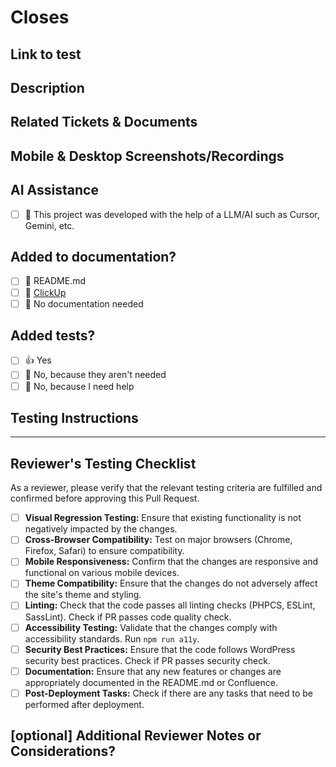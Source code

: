 # Closes

<!--
REQUIRED. Please do not leave this blank. Use this format to link issue numbers:
[#Khleomix-123](https://app.clickup.com/t/9011385391/Khleomix-123)
-->

## Link to test

<!--
REQUIRED. Please do not leave this blank. Use this format to link to the testing environment:
[Develop](https://wds.wdslab.com/)
-->

## Description

<!--
REQUIRED. Please do not leave this blank.
Example:
1. [#Khleomix-123](https://app.clickup.com/t/9011385391/Khleomix-123) - This PR [adds/removes/fixes/replaces] the [feature/bug/etc].
2. Make sure to add the appropriate labels to this PR.
-->

## Related Tickets & Documents

<!--
Please use this format to link issue numbers: Fixes #WDS-123
-->

## Mobile & Desktop Screenshots/Recordings

<!--
REQUIRED. Please do not leave this blank.
For visual alterations, provide screenshots or recordings for both desktop and mobile. You can utilize Loom for this purpose: https://www.loom.com/screen-recorder
-->

## AI Assistance

- [ ] 🤖 This project was developed with the help of a LLM/AI such as Cursor, Gemini, etc.

## Added to documentation?

- [ ] 📜 README.md
- [ ] 📓 [ClickUp](https://documentationlink.here)
- [ ] 🙅 No documentation needed

## Added tests?

- [ ] 👍 Yes
- [ ] 🙅 No, because they aren't needed
- [ ] 🙋 No, because I need help

## Testing Instructions

<!--
Please include step-by-step instructions on how to test this PR.
Example:
1. Open a post or page.
2. Insert a heading block.
3. Verify that the heading block appears as expected.
-->

-----

## Reviewer's Testing Checklist

<!--
REQUIRED For reviewers to fill in.
-->

As a reviewer, please verify that the relevant testing criteria are fulfilled and confirmed before approving this Pull Request.

- [ ] **Visual Regression Testing:** Ensure that existing functionality is not negatively impacted by the changes.
- [ ] **Cross-Browser Compatibility:** Test on major browsers (Chrome, Firefox, Safari) to ensure compatibility.
- [ ] **Mobile Responsiveness:** Confirm that the changes are responsive and functional on various mobile devices.
- [ ] **Theme Compatibility:** Ensure that the changes do not adversely affect the site's theme and styling.
- [ ] **Linting:** Check that the code passes all linting checks (PHPCS, ESLint, SassLint). Check if PR passes code quality check.
- [ ] **Accessibility Testing:** Validate that the changes comply with accessibility standards. Run `npm run a11y`.
- [ ] **Security Best Practices:** Ensure that the code follows WordPress security best practices. Check if PR passes security check.
- [ ] **Documentation:** Ensure that any new features or changes are appropriately documented in the README.md or Confluence.
- [ ] **Post-Deployment Tasks:** Check if there are any tasks that need to be performed after deployment.

## [optional] Additional Reviewer Notes or Considerations?
